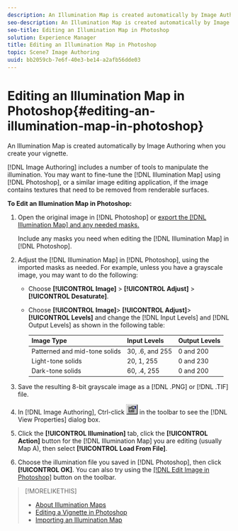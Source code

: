 ```yaml
---
description: An Illumination Map is created automatically by Image Authoring when you create your vignette.
seo-description: An Illumination Map is created automatically by Image Authoring when you create your vignette.
seo-title: Editing an Illumination Map in Photoshop
solution: Experience Manager
title: Editing an Illumination Map in Photoshop
topic: Scene7 Image Authoring
uuid: bb2059cb-7e6f-40e3-be14-a2afb56dde03
---
```


# Editing an Illumination Map in Photoshop{#editing-an-illumination-map-in-photoshop}

An Illumination Map is created automatically by Image Authoring when you create your vignette.

 [!DNL Image Authoring] includes a number of tools to manipulate the illumination. You may want to fine-tune the [!DNL Illumination Map] using [!DNL Photoshop], or a similar image editing application, if the image contains textures that need to be removed from renderable surfaces.

**To Edit an Illumination Map in Photoshop:** 

1. Open the original image in [!DNL Photoshop] or [export the [!DNL Illumination Map] and any needed masks.](../../c-vat-obj-pg/c-vat-img-maps/t-vat-exp-img-map.md#task-15fc6689062e49b098a698d6621a793b)

   Include any masks you need when editing the [!DNL Illumination Map] in [!DNL Photoshop]. 

1. Adjust the [!DNL Illumination Map] in [!DNL Photoshop], using the imported masks as needed. For example, unless you have a grayscale image, you may want to do the following:

    * Choose **[!UICONTROL Image]** > **[!UICONTROL Adjust]** > **[!UICONTROL Desaturate]**. 
    
    * Choose **[!UICONTROL Image]**> **[!UICONTROL Adjust]**> **[!UICONTROL Levels]** and change the [!DNL Input Levels] and [!DNL Output Levels] as shown in the following table:

       |  Image Type  | Input Levels  | Output Levels  |
       |---|---|---|
       |  Patterned and mid-tone solids  | 30, .6, and 255  | 0 and 200  |
       |  Light-tone solids  | 20, 1, 255  | 0 and 230  |
       |  Dark-tone solids  | 60, .4, 255  | 0 and 200  |

1. Save the resulting 8-bit grayscale image as a [!DNL .PNG] or [!DNL .TIF] file.
1. In [!DNL Image Authoring], Ctrl-click ![](assets/finger.png) in the toolbar to see the [!DNL View Properties] dialog box.
1. Click the **[!UICONTROL Illumination]** tab, click the **[!UICONTROL Action]** button for the [!DNL Illumination Map] you are editing (usually Map A), then select **[!UICONTROL Load From File]**.
1. Choose the illumination file you saved in [!DNL Photoshop], then click **[!UICONTROL OK]**.
You can also try using the [ [!DNL Edit Image in Photoshop]](../../c-vat-gs/c-vat-work-ps/t-vat-edit-vign-ps.md#task-cce73c014f5c4e81bdb5878d3067c809) button on the toolbar. 

>[!MORELIKETHIS]
>
>* [About Illumination Maps](../../c-vat-work-illum-pg/c-vat-abt-illum-pg/c-vat-illum-maps.md#concept-3243a49c92dd4491947481d339d12f3f)
>* [Editing a Vignette in Photoshop](../../c-vat-gs/c-vat-work-ps/t-vat-edit-vign-ps.md#task-cce73c014f5c4e81bdb5878d3067c809)
>* [Importing an Illumination Map](../../c-vat-work-illum-pg/c-vat-work-illum-maps/t-vat-imp-illum-map.md#task-2171a079ad2b45ada70487cbbcff5d89)
